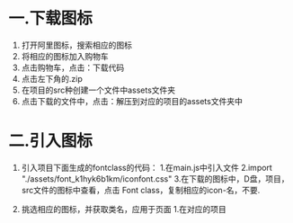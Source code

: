 # 一.下载图标
1. 打开阿里图标，搜索相应的图标
2. 将相应的图标加入购物车
3. 点击购物车，点击：下载代码
4. 点击左下角的.zip
5. 在项目的src种创建一个文件中assets文件夹
6. 点击下载的文件中，点击：解压到对应的项目的assets文件夹中


# 二.引入图标
1. 引入项目下面生成的fontclass的代码：
                                  1.在main.js中引入文件
                                  2.import "./assets/font_k1hyk6b1km/iconfont.css"
                                  3.在下载的图标中，D盘，项目，src文件的图标中查看，点击 Font class，复制相应的icon-名，不要.

2. 挑选相应的图标，并获取类名，应用于页面
                                  1.在对应的项目<template>中，建立标签，取class名，在""内，写 iconfont icon-名
                                   <span class="iconfont icon-caidan"></span>

<template>
  <header>
    猫眼电影
    <span class="iconfont icon-caidan"></span>
  </header>
</template>

<script>
export default {
  name: "HomeIndex",
};
</script>

<style lang="less" scoped>
header {
  width: 100%;
  height: 50px;
  background: #e54847;
  display: flex;
  justify-content: center;
  align-items: center;
  font-size: 18px;
  color: #fff;
  position: relative;

  .iconfont {
    position: absolute;
    top: calc(100% - 24px) / 2;
    right: 15px;
    font-size: 24px;
  }
}
</style>




# 大神

<template>
  <div class="wrapper" ref="wrapper">
    <div>
 
     <ul class="content">
        <li v-for="item in data">{{item}}</li>
      </ul>
 
      <div class="bottom-tip">
      <span class="loading-hook">查看更多</span>
     </div> 
 
    <div>
  </div>
</template>
<script>
  import BScroll from 'better-scroll'
  export default {
    data() {
      return {
        data: []
      }
    },
    created() {
      this.loadData()
    },
    methods: {
      loadData() {
        var self = this;
       requestData().then((res) => {
          this.data = res.data.concat(this.data)
          this.$nextTick(() => {
            if (!this.scroll) {
              this.scroll = new Bscroll(this.$refs.wrapper, {    
                pullUpLoad:{
           threshold: -30, // 负值是当上拉到超过低部 30px；正值是距离底部距离时，
          }
              })
              this.scroll.on('touchend', (pos) => {
                // 下拉动作
                if (pos.y > 50) {
                  self.loadData()
                }
              })
              this.scroll.on('pullingUp', (pos) => {
          document.querySelector('.loading-hook').innerText = '加载中...';
          setTimeout(function () {
           // 恢复文本值
           document.querySelector('.loading-hook').innerText = '查看更多';
           // 向列表添加数据
           self.loadData();
          }, 1000);
         }) 
            } else {
                this.scroll.finishPullUp() 
                this.scroll.refresh()
            }
          })
        })
      }
    }
  }
<script>

